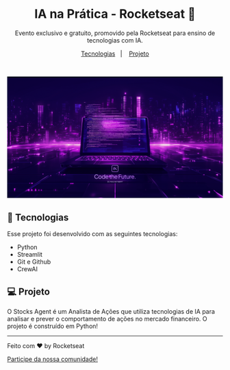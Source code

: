 <h1 align="center">IA na Prática - Rocketseat 🚀</h1>

<p align="center">
Evento exclusivo e gratuito, promovido pela Rocketseat para ensino de tecnologias com IA.
</p>

<p align="center">
  <a href="#-tecnologias">Tecnologias</a>&nbsp;&nbsp;&nbsp;|&nbsp;&nbsp;&nbsp;
  <a href="#-projeto">Projeto</a>
</p>

<br>

<p align="center">
  <img alt="Capa StocksAgent" src=".github/preview.jpg">
</p>

## 🚀 Tecnologias

Esse projeto foi desenvolvido com as seguintes tecnologias:

- Python
- Streamlit
- Git e Github
- CrewAI

## 💻 Projeto

O Stocks Agent é um Analista de Ações que utiliza tecnologias de IA para analisar e prever o comportamento de ações no mercado financeiro. O projeto é construído em Python!

---

Feito com ♥ by Rocketseat

[Participe da nossa comunidade!](https://discord.gg/rocketseat)
